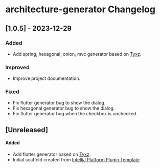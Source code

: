 <!-- Keep a Changelog guide -> https://keepachangelog.com -->

# architecture-generator Changelog

## [1.0.5] - 2023-12-29

### Added
- Add spring, hexagonal, onion, mvc generator based on  [Tyxz](https://github.com/Tyxz/clean_architecture_plugin).

### Improved
- Improve project documentation.

### Fixed
- Fix flutter generator bug to show the dialog.
- Fix hexagonal generator bug to show the dialog.
- Fix flutter generator bug when the checkbox is unchecked.

## [Unreleased]

#### Added
- Add flutter generator based on  [Tyxz](https://github.com/Tyxz/clean_architecture_plugin).
- Initial scaffold created from [IntelliJ Platform Plugin Template](https://github.com/JetBrains/intellij-platform-plugin-template)